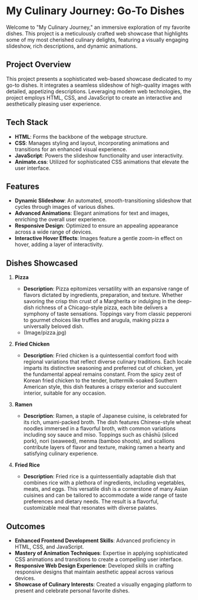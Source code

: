 # My Culinary Journey: Go-To Dishes

Welcome to "My Culinary Journey," an immersive exploration of my favorite dishes. This project is a meticulously crafted web showcase that highlights some of my most cherished culinary delights, featuring a visually engaging slideshow, rich descriptions, and dynamic animations.

## Project Overview

This project presents a sophisticated web-based showcase dedicated to my go-to dishes. It integrates a seamless slideshow of high-quality images with detailed, appetizing descriptions. Leveraging modern web technologies, the project employs HTML, CSS, and JavaScript to create an interactive and aesthetically pleasing user experience.

## Tech Stack

- **HTML**: Forms the backbone of the webpage structure.
- **CSS**: Manages styling and layout, incorporating animations and transitions for an enhanced visual experience.
- **JavaScript**: Powers the slideshow functionality and user interactivity.
- **Animate.css**: Utilized for sophisticated CSS animations that elevate the user interface.

## Features

- **Dynamic Slideshow**: An automated, smooth-transitioning slideshow that cycles through images of various dishes.
- **Advanced Animations**: Elegant animations for text and images, enriching the overall user experience.
- **Responsive Design**: Optimized to ensure an appealing appearance across a wide range of devices.
- **Interactive Hover Effects**: Images feature a gentle zoom-in effect on hover, adding a layer of interactivity.

## Dishes Showcased

1. **Pizza**
   - **Description**: Pizza epitomizes versatility with an expansive range of flavors dictated by ingredients, preparation, and texture. Whether savoring the crisp thin crust of a Margherita or indulging in the deep-dish richness of a Chicago-style pizza, each bite delivers a symphony of taste sensations. Toppings vary from classic pepperoni to gourmet choices like truffles and arugula, making pizza a universally beloved dish.
   - (Image/pizza.jpg)
  
2. **Fried Chicken**
   - **Description**: Fried chicken is a quintessential comfort food with regional variations that reflect diverse culinary traditions. Each locale imparts its distinctive seasoning and preferred cut of chicken, yet the fundamental appeal remains constant. From the spicy zest of Korean fried chicken to the tender, buttermilk-soaked Southern American style, this dish features a crispy exterior and succulent interior, suitable for any occasion.
  

3. **Ramen**
   - **Description**: Ramen, a staple of Japanese cuisine, is celebrated for its rich, umami-packed broth. The dish features Chinese-style wheat noodles immersed in a flavorful broth, with common variations including soy sauce and miso. Toppings such as chāshū (sliced pork), nori (seaweed), menma (bamboo shoots), and scallions contribute layers of flavor and texture, making ramen a hearty and satisfying culinary experience.
  
4. **Fried Rice**
   - **Description**: Fried rice is a quintessentially adaptable dish that combines rice with a plethora of ingredients, including vegetables, meats, and eggs. This versatile dish is a cornerstone of many Asian cuisines and can be tailored to accommodate a wide range of taste preferences and dietary needs. The result is a flavorful, customizable meal that resonates with diverse palates.
  
## Outcomes

- **Enhanced Frontend Development Skills**: Advanced proficiency in HTML, CSS, and JavaScript.
- **Mastery of Animation Techniques**: Expertise in applying sophisticated CSS animations and transitions to create a compelling user interface.
- **Responsive Web Design Experience**: Developed skills in crafting responsive designs that maintain aesthetic appeal across various devices.
- **Showcase of Culinary Interests**: Created a visually engaging platform to present and celebrate personal favorite dishes.



